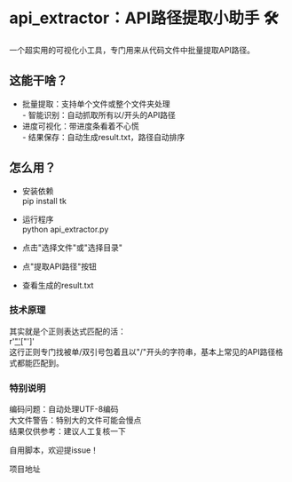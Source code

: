 # api_extractor：API路径提取小助手 🛠️  
一个超实用的可视化小工具，专门用来从代码文件中批量提取API路径。  

## 这能干啥？  
- ​​批量提取​​：支持单个文件或整个文件夹处理  
​​- 智能识别​​：自动抓取所有以/开头的API路径  
- 进度可视化​​：带进度条看着不心慌  
​​- 结果保存​​：自动生成result.txt，路径自动排序  

## 怎么用？  
- 安装依赖  
pip install tk  
- 运行程序  
python api_extractor.py

- 点击"选择文件"或"选择目录"  
- 点"提取API路径"按钮  
- 查看生成的result.txt  

### 技术原理  
其实就是个正则表达式匹配的活：  
r'["\'](/[a-zA-Z0-9\-_/.]+)["\']'  
这行正则专门找被单/双引号包着且以"/"开头的字符串，基本上常见的API路径格式都能匹配到。  

### 特别说明  
​​编码问题​​：自动处理UTF-8编码  
​​大文件警告​​：特别大的文件可能会慢点  
​​结果仅供参考​​：建议人工复核一下  


自用脚本，欢迎提issue！

项目地址

